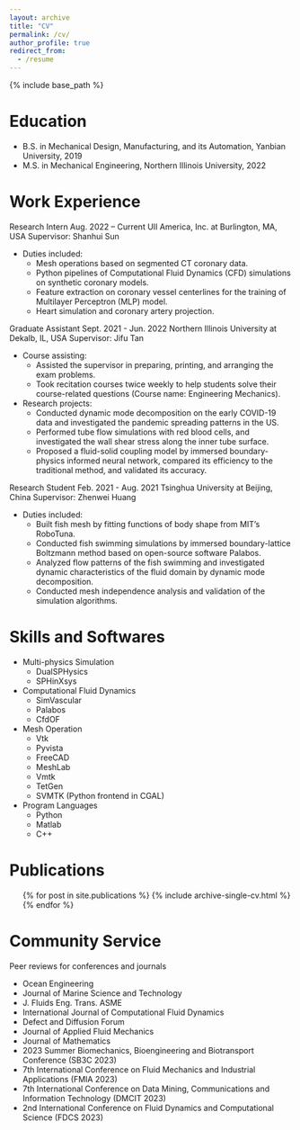 ```yaml
---
layout: archive
title: "CV"
permalink: /cv/
author_profile: true
redirect_from:
  - /resume
---
```


{% include base_path %}

Education
======
* B.S. in Mechanical Design, Manufacturing, and its Automation, Yanbian University, 2019
* M.S. in Mechanical Engineering, Northern Illinois University, 2022

Work Experience
======
Research Intern
Aug. 2022 – Current 
UII America, Inc. at Burlington, MA, USA
Supervisor: Shanhui Sun
* Duties included: 
  * Mesh operations based on segmented CT coronary data.
  * Python pipelines of Computational Fluid Dynamics (CFD) simulations on
synthetic coronary models.
  * Feature extraction on coronary vessel centerlines for the training of Multilayer
Perceptron (MLP) model.
  * Heart simulation and coronary artery projection.


Graduate Assistant
Sept. 2021 - Jun. 2022
Northern Illinois University at Dekalb, IL, USA
Supervisor: Jifu Tan
* Course assisting: 
  * Assisted the supervisor in preparing, printing, and arranging the exam problems.
  * Took recitation courses twice weekly to help students solve their course-related questions (Course name: Engineering Mechanics).
* Research projects:
  * Conducted dynamic mode decomposition on the early COVID-19 data and investigated the pandemic spreading patterns in the US.
  * Performed tube flow simulations with red blood cells, and investigated the wall shear stress along the inner tube surface.
  * Proposed a fluid-solid coupling model by immersed boundary-physics informed neural network, compared its efficiency to the traditional method, and validated its accuracy.
 

Research Student
Feb. 2021 - Aug. 2021
Tsinghua University at Beijing, China
Supervisor: Zhenwei Huang
* Duties included: 
  * Built fish mesh by fitting functions of body shape from MIT’s RoboTuna.
  * Conducted fish swimming simulations by immersed boundary-lattice Boltzmann method based on open-source software Palabos.
  * Analyzed flow patterns of the fish swimming and investigated dynamic characteristics of the fluid domain by dynamic mode decomposition.
  * Conducted mesh independence analysis and validation of the simulation algorithms.

  
Skills and Softwares
======
* Multi-physics Simulation
  * DualSPHysics
  * SPHinXsys
* Computational Fluid Dynamics
  * SimVascular
  * Palabos
  * CfdOF
* Mesh Operation
  * Vtk
  * Pyvista
  * FreeCAD
  * MeshLab
  * Vmtk
  * TetGen
  * SVMTK (Python frontend in CGAL)
* Program Languages
  * Python
  * Matlab
  * C++

Publications
======
  <ul>{% for post in site.publications %}
    {% include archive-single-cv.html %}
  {% endfor %}</ul>
  

  
Community Service
======
Peer reviews for conferences and journals
  * Ocean Engineering
  * Journal of Marine Science and Technology
  * J. Fluids Eng. Trans. ASME
  * International Journal of Computational Fluid Dynamics
  * Defect and Diffusion Forum
  * Journal of Applied Fluid Mechanics
  * Journal of Mathematics
  * 2023 Summer Biomechanics, Bioengineering and Biotransport Conference (SB3C 2023)
  * 7th International Conference on Fluid Mechanics and Industrial Applications (FMIA 2023)
  * 7th International Conference on Data Mining, Communications and Information Technology (DMCIT 2023)
  * 2nd International Conference on Fluid Dynamics and Computational Science (FDCS 2023)
